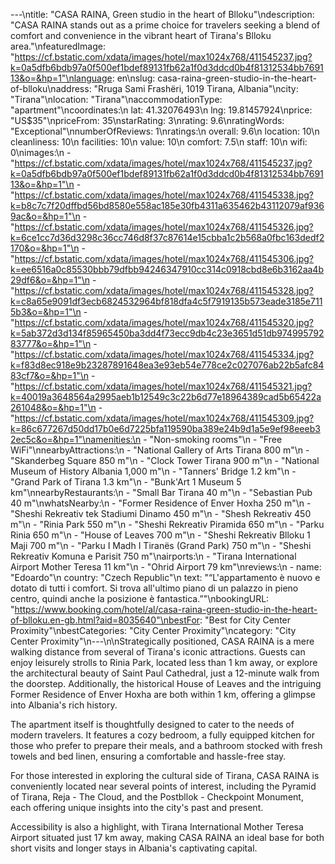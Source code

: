 ---\ntitle: "CASA RAINA, Green studio in the heart of Blloku"\ndescription: "CASA RAINA stands out as a prime choice for travelers seeking a blend of comfort and convenience in the vibrant heart of Tirana's Blloku area."\nfeaturedImage: "https://cf.bstatic.com/xdata/images/hotel/max1024x768/411545237.jpg?k=0a5dfb6bdb97a0f500ef1bdef89131fb62a1f0d3ddcd0b4f81312534bb769113&o=&hp=1"\nlanguage: en\nslug: casa-raina-green-studio-in-the-heart-of-blloku\naddress: "Rruga Sami Frashëri, 1019 Tirana, Albania"\ncity: "Tirana"\nlocation: "Tirana"\naccommodationType: "apartment"\ncoordinates:\n  lat: 41.32076493\n  lng: 19.81457924\nprice: "US$35"\npriceFrom: 35\nstarRating: 3\nrating: 9.6\nratingWords: "Exceptional"\nnumberOfReviews: 1\nratings:\n  overall: 9.6\n  location: 10\n  cleanliness: 10\n  facilities: 10\n  value: 10\n  comfort: 7.5\n  staff: 10\n  wifi: 0\nimages:\n  - "https://cf.bstatic.com/xdata/images/hotel/max1024x768/411545237.jpg?k=0a5dfb6bdb97a0f500ef1bdef89131fb62a1f0d3ddcd0b4f81312534bb769113&o=&hp=1"\n  - "https://cf.bstatic.com/xdata/images/hotel/max1024x768/411545338.jpg?k=b8c7c7f20dffbd56bd8580e558ac185e30fb4311a635462b43112079af9369ac&o=&hp=1"\n  - "https://cf.bstatic.com/xdata/images/hotel/max1024x768/411545326.jpg?k=6ce1cc7d36d3298c36cc746d8f37c87614e15cbba1c2b568a0fbc163dedf2170&o=&hp=1"\n  - "https://cf.bstatic.com/xdata/images/hotel/max1024x768/411545306.jpg?k=ee6516a0c85530bbb79dfbb94246347910cc314c0918cbd8e6b3162aa4b29df6&o=&hp=1"\n  - "https://cf.bstatic.com/xdata/images/hotel/max1024x768/411545328.jpg?k=c8a65e9091df3ecb6824532964bf818dfa4c5f7919135b573eade3185e7115b3&o=&hp=1"\n  - "https://cf.bstatic.com/xdata/images/hotel/max1024x768/411545320.jpg?k=5ab372d3d134f85965450ba3dd4f73ecc9db4c23e3651d51db97499579283777&o=&hp=1"\n  - "https://cf.bstatic.com/xdata/images/hotel/max1024x768/411545334.jpg?k=f83d8ec918e9b23287891648ea3e93eb54e778ce2c027076ab22b5afc8483cf7&o=&hp=1"\n  - "https://cf.bstatic.com/xdata/images/hotel/max1024x768/411545321.jpg?k=40019a3648564a2995aeb1b12549c3c22b6d77e18964389cad5b65422a261048&o=&hp=1"\n  - "https://cf.bstatic.com/xdata/images/hotel/max1024x768/411545309.jpg?k=86c677267d50dd17b0e6d7225bfa119590ba389e24b9d1a5e9ef98eeeb32ec5c&o=&hp=1"\namenities:\n  - "Non-smoking rooms"\n  - "Free WiFi"\nnearbyAttractions:\n  - "National Gallery of Arts Tirana 800 m"\n  - "Skanderbeg Square 850 m"\n  - "Clock Tower Tirana 900 m"\n  - "National Museum of History Albania 1,000 m"\n  - "Tanners' Bridge 1.2 km"\n  - "Grand Park of Tirana 1.3 km"\n  - "Bunk'Art 1 Museum 5 km"\nnearbyRestaurants:\n  - "Small Bar Tirana 40 m"\n  - "Sebastian Pub 40 m"\nwhatsNearby:\n  - "Former Residence of Enver Hoxha 250 m"\n  - "Sheshi Rekreativ tek Stadiumi Dinamo 450 m"\n  - "Shesh Rekreativ 450 m"\n  - "Rinia Park 550 m"\n  - "Sheshi Rekreativ Piramida 650 m"\n  - "Parku Rinia 650 m"\n  - "House of Leaves 700 m"\n  - "Sheshi Rekreativ Blloku 1 Maji 700 m"\n  - "Parku I Madh I Tiranës (Grand Park) 750 m"\n  - "Sheshi Rekreativ Komuna e Parisit 750 m"\nairports:\n  - "Tirana International Airport Mother Teresa 11 km"\n  - "Ohrid Airport 79 km"\nreviews:\n  - name: "Edoardo"\n    country: "Czech Republic"\n    text: "“L'appartamento è nuovo e dotato di tutti i comfort. Si trova all'ultimo piano di un palazzo in pieno centro, quindi anche la posizione è fantastica.”"\nbookingURL: "https://www.booking.com/hotel/al/casa-raina-green-studio-in-the-heart-of-blloku.en-gb.html?aid=8035640"\nbestFor: "Best for City Center Proximity"\nbestCategories: "City Center Proximity"\ncategory: "City Center Proximity"\n---\n\nStrategically positioned, CASA RAINA is a mere walking distance from several of Tirana's iconic attractions. Guests can enjoy leisurely strolls to Rinia Park, located less than 1 km away, or explore the architectural beauty of Saint Paul Cathedral, just a 12-minute walk from the doorstep. Additionally, the historical House of Leaves and the intriguing Former Residence of Enver Hoxha are both within 1 km, offering a glimpse into Albania's rich history.

The apartment itself is thoughtfully designed to cater to the needs of modern travelers. It features a cozy bedroom, a fully equipped kitchen for those who prefer to prepare their meals, and a bathroom stocked with fresh towels and bed linen, ensuring a comfortable and hassle-free stay.

For those interested in exploring the cultural side of Tirana, CASA RAINA is conveniently located near several points of interest, including the Pyramid of Tirana, Reja - The Cloud, and the Postbllok - Checkpoint Monument, each offering unique insights into the city's past and present.

Accessibility is also a highlight, with Tirana International Mother Teresa Airport situated just 17 km away, making CASA RAINA an ideal base for both short visits and longer stays in Albania's captivating capital.